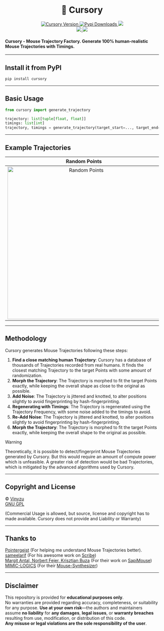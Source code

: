 <h1 align="center">
    📐 Cursory
</h1>


<p align="center">
    <a href="https://pypi.org/project/cursory/">
        <img alt="Cursory Version" src="https://img.shields.io/pypi/v/cursory&label=Version">
    </a>
    <a href="https://pypi.org/project/cursory/">
        <img alt="Pypi Downloads" src="https://img.shields.io/pepy/dt/cursory?color=seagreen">
    </a>
    <a href="https://github.com/Vinyzu/cursory/blob/main/LICENSE">
        <img src="https://img.shields.io/badge/License-GNU%20GPL-green">
    </a>
    <br/>
    <a href="https://discordapp.com/users/935224495126487150">
        <img src="https://img.shields.io/badge/My_Discord-000?style=for-the-badge&logo=google-chat&logoColor=blue">
    </a>
    <a href="https://ko-fi.com/vinyzu">
        <img src="https://img.shields.io/badge/Buy_Me_A_Coffee-000?style=for-the-badge&logo=ko-fi&logoColor=brown">
    </a>
</p>

#### Cursory - Mouse Trajectory Factory. Generate 100% human-realistic Mouse Trajectories with Timings.

---

## Install it from PyPI

```bash
pip install cursory
```

---

## Basic Usage

```py
from cursory import generate_trajectory

trajectory: list[tuple[float, float]]
timings: list[int]
trajectory, timings = generate_trajectory(target_start=..., target_end=...)
```

---

## Example Trajectories

|                                                       Random Points                                                            |                                                        Same Points                                                           |                                                        Points / Velocity                                                           |
|:------------------------------------------------------------------------------------------------------------------------------:|:----------------------------------------------------------------------------------------------------------------------------:|:----------------------------------------------------------------------------------------------------------------------------------:|
| <img height="500" alt="Random Points" src="https://github.com/user-attachments/assets/07eaebb0-6798-45d1-9182-2ffd5f1e42d7" /> | <img height="500" alt="Same Points" src="https://github.com/user-attachments/assets/81eb79df-e274-4200-b74c-5f57f4899a3f" /> | <img height="500" alt="Points / Velocity" src="https://github.com/user-attachments/assets/e7fad0e3-1b56-4c85-a139-42601288701c" /> 

---

## Methodology

Cursory generates Mouse Trajectories following these steps:
1. **Find a close matching human Trajectory**: Cursory has a database of thousands of Trajectories recorded from real humans. It finds the closest matching Trajectory to the target Points with some amount of randomization.
2. **Morph the Trajectory**: The Trajectory is morphed to fit the target Points exactly, while keeping the overall shape as close to the original as possible.
3. **Add Noise**: The Trajectory is jittered and knotted, to alter positions slightly to avoid fingerprinting by hash-fingerprinting.
4. **Regenerating with Timings**: The Trajectory is regenerated using the Trajectory Frequency, with some noise added to the timings to avoid.
5. **Re-Add Noise**: The Trajectory is jittered and knotted, to alter positions slightly to avoid fingerprinting by hash-fingerprinting.
6. **Morph the Trajectory**: The Trajectory is morphed to fit the target Points exactly, while keeping the overall shape to the original as possible.

> [!WARNING]  
> Theoretically, it is possible to detect/fingerprint Mouse Trajectories generated by Cursory. But this would require an amount of compute power which is unfeasible. A greater risk of detection would be bad Trajectories, which is mitigated by the advanced algorithms used by Cursory.


---

## Copyright and License
© [Vinyzu](https://github.com/Vinyzu/)
<br>
[GNU GPL](https://choosealicense.com/licenses/gpl-3.0/)

(Commercial Usage is allowed, but source, license and copyright has to made available. Cursory does not provide and Liability or Warranty)

---

## Thanks to

[Pointergeist](https://github.com/Pointergeist) (For helping me understand Mouse Trajectories better).
<br/>
[sameelarif](https://github.com/sameelarif/) (For his awesome work on [Scribe](https://github.com/sameelarif/scribe))
<br/>
[Margit Antal, Norbert Fejer, Krisztian Buza](https://github.com/margitantal68) (For their work on [SapiMouse](https://ieeexplore.ieee.org/document/9465583))
<br/>
[MIMIC-LOGICS](https://github.com/MIMIC-LOGICS/) (For their [Mouse-Synthesizer](https://github.com/MIMIC-LOGICS/Mouse-Synthesizer))


---

## Disclaimer

This repository is provided for **educational purposes only**. \
No warranties are provided regarding accuracy, completeness, or suitability for any purpose. **Use at your own risk**—the authors and maintainers assume **no liability** for **any damages**, **legal issues**, or **warranty breaches** resulting from use, modification, or distribution of this code.\
**Any misuse or legal violations are the sole responsibility of the user**. 
